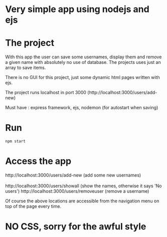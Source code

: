 # Very simple app using nodejs and ejs

# The project
With this app the user can save some usernames, display them and remove a given name with absolutely no use of database. The projects uses just an array to save items.

There is no GUI for this project, just some dynamic html pages written with ejs.

The project runs localhost in port 3000 (http://localhost:3000/users/add-new)

Must have : express framework, ejs, nodemon (for autostart when saving)

# Run
```npm start``` 

# Access the app
http://localhost:3000/users/add-new (add some new usernames) <br></br>
http://localhost:3000/users/showall (show the names, otherwise it says 'No users')
http://localhost:3000/users/removeuser (remove a username)

Of course the above locations are accessible from the navigation menu on top of the page every time.

# NO CSS, sorry for the awful style

